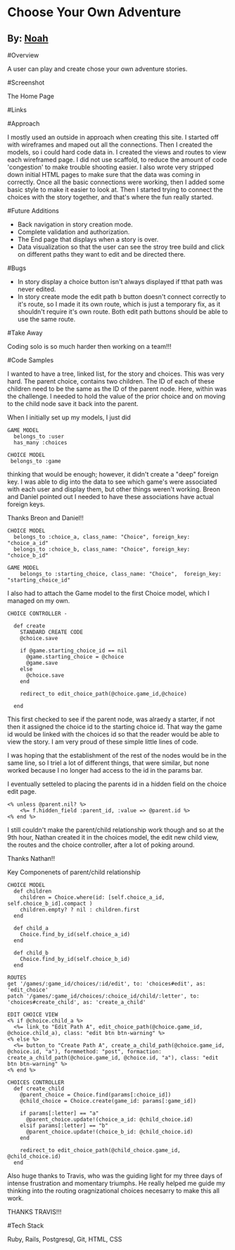 # Choose Your Own Adventure
## By: [Noah](https://github.com/nwimmer123)

#Overview

A user can play and create chose your own adventure stories.

#Screenshot

The Home Page



#Links


#Approach

I mostly used an outside in approach when creating this site. I started off with wireframes and maped out all the connections. Then I created the models, so i could hard code data in. I created the views and routes to view each wireframed page. I did not use scaffold, to reduce the amount of code 'congestion' to make trouble shooting easier. I also wrote very stripped down initial HTML pages to make sure that the data was coming in correctly. Once all the basic connections were working, then I added some basic style to make it easier to look at. Then I started trying to connect the choices with the story together, and that's where the fun really started.

#Future Additions

* Back navigation in story creation mode.
* Complete validation and authorization.
* The End page that displays when a story is over.
* Data visualization so that the user can see the stroy tree build and click on different paths they want to edit and be directed there.

#Bugs

* In story display a choice button isn't always displayed if tthat path was never edited.
* In story create mode the edit path b button doesn't connect correctly to it's route, so I made it its own route, which is just a temporary fix, as it shouldn't require it's own route. Both edit path buttons should be able to use the same route. 



#Take Away

Coding solo is so much harder then working on a team!!!

#Code Samples

I wanted to have a tree, linked list, for the story and choices. This was very hard. The parent choice, contains two children. The ID of each of these children need to be the same as the ID of the parent node. Here, within was the challenge. I needed to hold the value of the prior choice and on moving to the child node save it back into the parent.

When I initially set up my models, I just did 

```
GAME MODEL
  belongs_to :user
  has_many :choices
  
CHOICE MODEL 
 belongs_to :game
```

thinking that would be enough; however, it didn't create a "deep" foreign key. I was able to dig into the data to see which game's were associated with each user and display them, but other things weren't working. Breon and Daniel pointed out I needed to have these associations have actual foreign keys. 

Thanks Breon and Daniel!!

```
CHOICE MODEL
  belongs_to :choice_a, class_name: "Choice", foreign_key: "choice_a_id"
  belongs_to :choice_b, class_name: "Choice", foreign_key: "choice_b_id"

GAME MODEL
	belongs_to :starting_choice, class_name: "Choice", 	foreign_key: "starting_choice_id"
```

I also had to attach the Game model to the first Choice model, which I managed on my own.

```
CHOICE CONTROLLER - 

  def create
	STANDARD CREATE CODE
    @choice.save

    if @game.starting_choice_id == nil 
      @game.starting_choice = @choice
      @game.save
    else
      @choice.save
    end

    redirect_to edit_choice_path(@choice.game_id,@choice) 

  end
```
This first checked to see if the parent node, was alraedy a starter, if not then it assigned the choice id to the starting choice id. That way the game id would be linked with the choices id so that the reader would be able to view the story. I am very proud of these simple little lines of code.

I was hoping that the establishment of the rest of the nodes would be in the same line, so I triel a lot of different things, that were similar, but none worked because I no longer had access to the id in the params bar.

I eventually setteled to placing the parents id in a hidden field on the choice edit page.

```
<% unless @parent.nil? %>
	<%= f.hidden_field :parent_id, :value => @parent.id %>
<% end %>
```

I still couldn't make the parent/child relationship work though and so at the 9th hour, Nathan created it in the choices model, the edit new child view, the routes and the choice controller, after a lot of poking around.


Thanks Nathan!!

Key Componenets of parent/child relationship

```
CHOICE MODEL 
  def children
    children = Choice.where(id: [self.choice_a_id, self.choice_b_id].compact )
    children.empty? ? nil : children.first
  end

  def child_a
    Choice.find_by_id(self.choice_a_id)
  end

  def child_b
    Choice.find_by_id(self.choice_b_id)
  end

```

```
ROUTES
get '/games/:game_id/choices/:id/edit', to: 'choices#edit', as: 'edit_choice' 
patch '/games/:game_id/choices/:choice_id/child/:letter', to: 'choices#create_child', as: 'create_a_child'
```
```
EDIT CHOICE VIEW
<% if @choice.child_a %>
  <%= link_to "Edit Path A", edit_choice_path(@choice.game_id, @choice.child_a), class: "edit btn btn-warning" %>
<% else %>
  <%= button_to "Create Path A", create_a_child_path(@choice.game_id, @choice.id, "a"), formmethod: "post", formaction: create_a_child_path(@choice.game_id, @choice.id, "a"), class: "edit btn btn-warning" %>
<% end %>
```
```
CHOICES CONTROLLER
  def create_child
    @parent_choice = Choice.find(params[:choice_id])
    @child_choice = Choice.create(game_id: params[:game_id])

    if params[:letter] == "a"
      @parent_choice.update!(choice_a_id: @child_choice.id)  
    elsif params[:letter] == "b"
      @parent_choice.update!(choice_b_id: @child_choice.id)  
    end
    
    redirect_to edit_choice_path(@child_choice.game_id, @child_choice.id)
  end
```
Also huge thanks to Travis, who was the guiding light for my three days of intense frustration and momentary triumphs. He really helped me guide my thinking into the routing oragnizational choices necesarry to make this all work.

THANKS TRAVIS!!!


#Tech Stack

Ruby, Rails, Postgresql, Git, HTML, CSS 